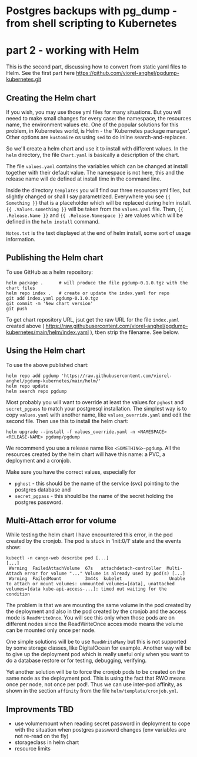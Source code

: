 # Postgres backups with pg_dump - from shell scripting to Kubernetes
# part 2 - working with Helm

This is the second part, discussing how to convert from static yaml files to Helm. See the first part here 
https://github.com/viorel-anghel/pgdump-kubernetes.git 


## Creating the Helm chart

If you wish, you may use those yml files for many situations. But you will neeed to make small changes for every case: the namespace, the resources name, the environment values etc. One of the popular solutions for this problem, in Kubernetes world, is Helm - the 'Kubernetes package manager'. Other options are `kustomize` os using `sed` to do inline search-and-replaces.

So we'll create a helm chart and use it to install with different values. In the `helm` directory, the file `Chart.yaml` is basically a description of the chart.

The file `values.yaml` contains the variables which can be changed at install together with their default value. The namespace is not here, this and the release name will de defined at install time in the command line.

Inside the directory `templates` you will find our three resources yml files, but slightly changed or shall I say parametrized. Everywhere you see `{{ Something }}` that is a placeholder which will be replaced during helm install. `{{ .Values.something }}` will be taken from the `values.yaml` file. Then, `{{ .Release.Name }}` and `{{ .Release.Namespace }}` are values which will be defined in the `helm install` command.

`Notes.txt` is the text displayed at the end of helm install, some sort of usage information.

## Publishing the Helm chart

To use GitHub as a helm repository:
```
helm package .      # will produce the file pgdump-0.1.0.tgz with the chart files
helm repo index .   # create or update the index.yaml for repo
git add index.yaml pgdump-0.1.0.tgz
git commit -m 'New chart version'
git push
```

To  get chart repository URL, jsut get the raw URL for the file `index.yaml` created above ( https://raw.githubusercontent.com/viorel-anghel/pgdump-kubernetes/main/helm/index.yaml ), tben strip the filename. See below.

## Using the Helm chart

To use the above published chart:

```
helm repo add pgdump 'https://raw.githubusercontent.com/viorel-anghel/pgdump-kubernetes/main/helm/'
helm repo update
helm search repo pgdump
```

Most probably you will want to override at least the values for `pghost` and `secret_pgpass` to match your postgresql installation. The simplest way is to copy `values.yaml` with another name, like `values_override.yaml` and edit the second file. Then use this to install the helm chart:

```
helm upgrade --install -f values_override.yaml -n <NAMESPACE> <RELEASE-NAME> pgdump/pgdump
```

We recommend you use a release name like `<SOMETHING>-pgdump`. All the resources created by the helm chart will have this name: a PVC, a deployment and a cronjob.

Make sure you have the correct values, especially for 
- `pghost` - this should be the name of the service (svc) pointing to the postgres database and
- `secret_pgpass` - this should be the name of the secret holding the postgres password.

## Multi-Attach error for volume

While testing the helm chart I have encountered this error, in the pod created by the cronjob. The pod is stuck in 'Init:0/1' state and the events show:

```
kubectl -n cango-web describe pod [...]
[...]
 Warning  FailedAttachVolume  67s   attachdetach-controller  Multi-Attach error for volume "..." Volume is already used by pod(s) [...]
 Warning  FailedMount         3m44s  kubelet                  Unable to attach or mount volumes: unmounted volumes=[data], unattached volumes=[data kube-api-access-...]: timed out waiting for the condition
```

The problem is that we are mounting the same volume in the pod created by the deployment and also in the pod created by the cronjob and the access mode is `ReadWriteOnce`. You will see this only when those pods are on different nodes since the ReadWriteOnce acces mode means the volume can be mounted only once per node.

One simple solutions will be to use `ReadWriteMany` but this is not supported by some storage classes, like DigitalOcean for example. Another way will be to give up the deployment pod which is really useful only when you want to do a database restore or for testing, debugging, verifying.

Yet another solution will be to force the cronjob pods to be created on the same node as the deployment pod. This is using the fact that RWO means once per node, not once per pod!. Thus we can use inter-pod affinity, as shown in the section `affinity` from the file `helm/template/cronjob.yml`. 


## Improvments TBD 

- use volumemount when reading secret password in deployment to cope with the situation when postgres password changes (env variables are not re-read on the fly)
- storageclass in helm chart
- resource limits


